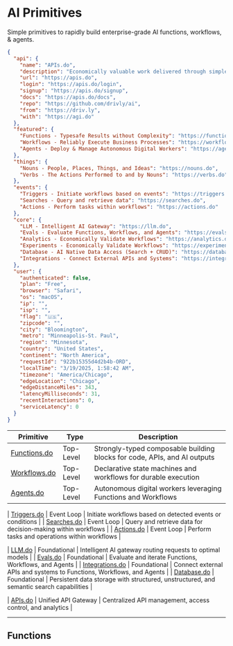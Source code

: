 # AI Primitives

Simple primitives to rapidly build enterprise-grade AI functions, workflows, & agents.

```json
{
  "api": {
    "name": "APIs.do",
    "description": "Economically valuable work delivered through simple APIs",
    "url": "https://apis.do",
    "login": "https://apis.do/login",
    "signup": "https://apis.do/signup",
    "docs": "https://apis.do/docs",
    "repo": "https://github.com/drivly/ai",
    "from": "https://driv.ly",
    "with": "https://agi.do"
  },
  "featured": {
    "Functions - Typesafe Results without Complexity": "https://functions.do",
    "Workflows - Reliably Execute Business Processes": "https://workflows.do",
    "Agents - Deploy & Manage Autonomous Digital Workers": "https://agents.do"
  },
  "things": {
    "Nouns - People, Places, Things, and Ideas": "https://nouns.do",
    "Verbs - The Actions Performed to and by Nouns": "https://verbs.do"
  },
  "events": {
    "Triggers - Initiate workflows based on events": "https://triggers.do",
    "Searches - Query and retrieve data": "https://searches.do",
    "Actions - Perform tasks within workflows": "https://actions.do"
  },
  "core": {
    "LLM - Intelligent AI Gateway": "https://llm.do",
    "Evals - Evaluate Functions, Workflows, and Agents": "https://evals.do",
    "Analytics - Economically Validate Workflows": "https://analytics.do",
    "Experiments - Economically Validate Workflows": "https://experiments.do",
    "Database - AI Native Data Access (Search + CRUD)": "https://database.do",
    "Integrations - Connect External APIs and Systems": "https://integrations.do"
  },
  "user": {
    "authenticated": false,
    "plan": "Free",
    "browser": "Safari",
    "os": "macOS",
    "ip": "",
    "isp": "",
    "flag": "🇺🇸",
    "zipcode": "",
    "city": "Bloomington",
    "metro": "Minneapolis-St. Paul",
    "region": "Minnesota",
    "country": "United States",
    "continent": "North America",
    "requestId": "922b15355d4d2b4b-ORD",
    "localTime": "3/19/2025, 1:58:42 AM",
    "timezone": "America/Chicago",
    "edgeLocation": "Chicago",
    "edgeDistanceMiles": 343,
    "latencyMilliseconds": 31,
    "recentInteractions": 0,
    "serviceLatency": 0
  }
}
```

| Primitive                   | Type      | Description                                                              |
| --------------------------- | --------- | ------------------------------------------------------------------------ |
| [Functions.do](./functions) | Top-Level | Strongly-typed composable building blocks for code, APIs, and AI outputs |
| [Workflows.do](./workflows) | Top-Level | Declarative state machines and workflows for durable execution           |
| [Agents.do](./agents)       | Top-Level | Autonomous digital workers leveraging Functions and Workflows            |

| [Triggers.do](./triggers) | Event Loop | Initiate workflows based on detected events or conditions |
| [Searches.do](./searches) | Event Loop | Query and retrieve data for decision-making within workflows |
| [Actions.do](./actions) | Event Loop | Perform tasks and operations within workflows |

| [LLM.do](./llm) | Foundational | Intelligent AI gateway routing requests to optimal models |
| [Evals.do](./evals) | Foundational | Evaluate and iterate Functions, Workflows, and Agents |
| [Integrations.do](./integrations) | Foundational | Connect external APIs and systems to Functions, Workflows, and Agents |
| [Database.do](./database) | Foundational | Persistent data storage with structured, unstructured, and semantic search capabilities |

| [APIs.do](https://apis.do) | Unified API Gateway | Centralized API management, access control, and analytics |

---

## Functions

```ts

```
